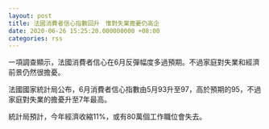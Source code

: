 ```yaml
---
layout: post
title: 法國消費者信心指數回升　惟對失業擔憂仍高企
date: 2020-06-26 15:25:20.000000000 +08:00
categories: rss
---
```


一項調查顯示，法國消費者信心在6月反彈幅度多過預期。不過家庭對失業和經濟前景仍然很擔憂。

法國國家統計局公布，6月消費者信心指數由5月93升至97，高於預期的95，不過家庭對失業的擔憂升至7年最高。

統計局預計，今年經濟收縮11%，或有80萬個工作職位會失去。
